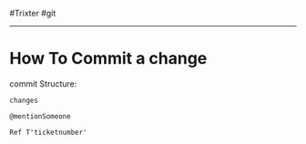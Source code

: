 #Trixter #git 

---
# How To Commit a change

commit Structure:
```
changes

@mentionSomeone

Ref T'ticketnumber'
```
